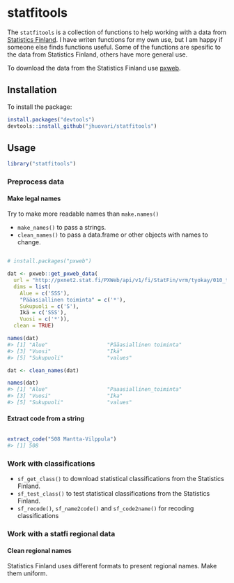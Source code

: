 <!-- README.md is generated from README.Rmd. Please edit that file -->
statfitools
===========

The `statfitools` is a collection of functions to help working with a data from [Statistics Finland](http://tilastokeskus.fi). I have writen functions for my own use, but I am happy if someone else finds functions useful. Some of the functions are spesific to the data from Statistics Finland, others have more general use.

To download the data from the Statistics Finland use [pxweb](https://github.com/rOpenGov/pxweb).

Installation
------------

To install the package:

``` r
install.packages("devtools")
devtools::install_github("jhuovari/statfitools")
```

Usage
-----

``` r
library("statfitools")
```

### Preprocess data

#### Make legal names

Try to make more readable names than `make.names()`

-   `make_names()` to pass a strings.
-   `clean_names()` to pass a data.frame or other objects with names to change.

``` r

# install.packages("pxweb")

dat <- pxweb::get_pxweb_data(
  url = "http://pxnet2.stat.fi/PXWeb/api/v1/fi/StatFin/vrm/tyokay/010_tyokay_tau_101.px",
  dims = list(
    Alue = c('SSS'),
    "Pääasiallinen toiminta" = c('*'),
    Sukupuoli = c('S'),
    Ikä = c('SSS'),
    Vuosi = c('*')),
  clean = TRUE)

names(dat)
#> [1] "Alue"                   "Pääasiallinen toiminta"
#> [3] "Vuosi"                  "Ikä"                   
#> [5] "Sukupuoli"              "values"

dat <- clean_names(dat)

names(dat)
#> [1] "Alue"                   "Paaasiallinen_toiminta"
#> [3] "Vuosi"                  "Ika"                   
#> [5] "Sukupuoli"              "values"
```

#### Extract code from a string

``` r

extract_code("508 Mantta-Vilppula")
#> [1] 508
```

### Work with classifications

-   `sf_get_class()` to download statistical classifications from the Statistics Finland.
-   `sf_test_class()` to test statistical classifications from the Statistics Finland.
-   `sf_recode()`, `sf_name2code()` and `sf_code2name()` for recoding classifications

### Work with a statfi regional data

#### Clean regional names

Statistics Finland uses different formats to present regional names. Make them uniform.
